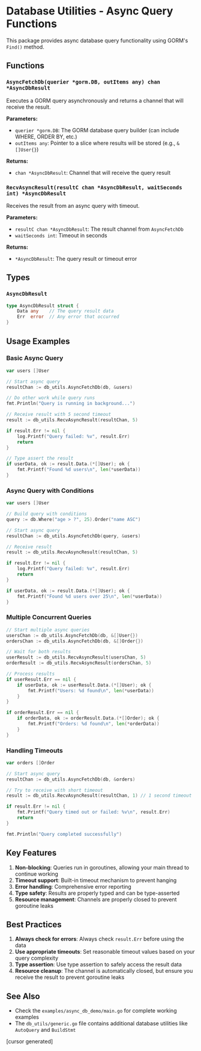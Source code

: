 # Database Utilities - Async Query Functions

This package provides async database query functionality using GORM's `Find()` method.

## Functions

### `AsyncFetchDb(querier *gorm.DB, outItems any) chan *AsyncDbResult`

Executes a GORM query asynchronously and returns a channel that will receive the result.

**Parameters:**
- `querier *gorm.DB`: The GORM database query builder (can include WHERE, ORDER BY, etc.)
- `outItems any`: Pointer to a slice where results will be stored (e.g., `&[]User{}`)

**Returns:**
- `chan *AsyncDbResult`: Channel that will receive the query result

### `RecvAsyncResult(resultC chan *AsyncDbResult, waitSeconds int) *AsyncDbResult`

Receives the result from an async query with timeout.

**Parameters:**
- `resultC chan *AsyncDbResult`: The result channel from `AsyncFetchDb`
- `waitSeconds int`: Timeout in seconds

**Returns:**
- `*AsyncDbResult`: The query result or timeout error

## Types

### `AsyncDbResult`

```go
type AsyncDbResult struct {
    Data any    // The query result data
    Err  error  // Any error that occurred
}
```

## Usage Examples

### Basic Async Query

```go
var users []User

// Start async query
resultChan := db_utils.AsyncFetchDb(db, &users)

// Do other work while query runs
fmt.Println("Query is running in background...")

// Receive result with 5 second timeout
result := db_utils.RecvAsyncResult(resultChan, 5)

if result.Err != nil {
    log.Printf("Query failed: %v", result.Err)
    return
}

// Type assert the result
if userData, ok := result.Data.(*[]User); ok {
    fmt.Printf("Found %d users\n", len(*userData))
}
```

### Async Query with Conditions

```go
var users []User

// Build query with conditions
query := db.Where("age > ?", 25).Order("name ASC")

// Start async query
resultChan := db_utils.AsyncFetchDb(query, &users)

// Receive result
result := db_utils.RecvAsyncResult(resultChan, 5)

if result.Err != nil {
    log.Printf("Query failed: %v", result.Err)
    return
}

if userData, ok := result.Data.(*[]User); ok {
    fmt.Printf("Found %d users over 25\n", len(*userData))
}
```

### Multiple Concurrent Queries

```go
// Start multiple async queries
usersChan := db_utils.AsyncFetchDb(db, &[]User{})
ordersChan := db_utils.AsyncFetchDb(db, &[]Order{})

// Wait for both results
userResult := db_utils.RecvAsyncResult(usersChan, 5)
orderResult := db_utils.RecvAsyncResult(ordersChan, 5)

// Process results
if userResult.Err == nil {
    if userData, ok := userResult.Data.(*[]User); ok {
        fmt.Printf("Users: %d found\n", len(*userData))
    }
}

if orderResult.Err == nil {
    if orderData, ok := orderResult.Data.(*[]Order); ok {
        fmt.Printf("Orders: %d found\n", len(*orderData))
    }
}
```

### Handling Timeouts

```go
var orders []Order

// Start async query
resultChan := db_utils.AsyncFetchDb(db, &orders)

// Try to receive with short timeout
result := db_utils.RecvAsyncResult(resultChan, 1) // 1 second timeout

if result.Err != nil {
    fmt.Printf("Query timed out or failed: %v\n", result.Err)
    return
}

fmt.Println("Query completed successfully")
```

## Key Features

1. **Non-blocking**: Queries run in goroutines, allowing your main thread to continue working
2. **Timeout support**: Built-in timeout mechanism to prevent hanging
3. **Error handling**: Comprehensive error reporting
4. **Type safety**: Results are properly typed and can be type-asserted
5. **Resource management**: Channels are properly closed to prevent goroutine leaks

## Best Practices

1. **Always check for errors**: Always check `result.Err` before using the data
2. **Use appropriate timeouts**: Set reasonable timeout values based on your query complexity
3. **Type assertion**: Use type assertion to safely access the result data
4. **Resource cleanup**: The channel is automatically closed, but ensure you receive the result to prevent goroutine leaks

## See Also

- Check the `examples/async_db_demo/main.go` for complete working examples
- The `db_utils/generic.go` file contains additional database utilities like `AutoQuery` and `BuildStmt` 

[cursor generated]